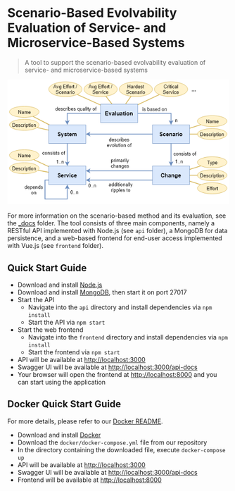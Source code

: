 # Scenario-Based Evolvability Evaluation of Service- and Microservice-Based Systems

> A tool to support the scenario-based evolvability evaluation of service- and microservice-based systems

![Domain Model](_docs/method/img/meta-model.png)

For more information on the scenario-based method and its evaluation, see the [\_docs](_docs) folder. The tool consists of three main components, namely a RESTful API implemented with Node.js (see `api` folder), a MongoDB for data persistence, and a web-based frontend for end-user access implemented with Vue.js (see `frontend` folder).

## Quick Start Guide

-   Download and install [Node.js](https://nodejs.org/en/download)
-   Download and install [MongoDB](https://www.mongodb.com/download-center/community), then start it on port 27017
-   Start the API
    -   Navigate into the `api` directory and install dependencies via `npm install`
    -   Start the API via `npm start`
-   Start the web frontend
    -   Navigate into the `frontend` directory and install dependencies via `npm install`
    -   Start the frontend via `npm start`
-   API will be available at <http://localhost:3000>
-   Swagger UI will be available at <http://localhost:3000/api-docs>
-   Your browser will open the frontend at <http://localhost:8000> and you can start using the application

## Docker Quick Start Guide

For more details, please refer to our [Docker README](docker/README.md).

-   Download and install [Docker](https://www.docker.com/get-started)
-   Download the `docker/docker-compose.yml` file from our repository
-   In the directory containing the downloaded file, execute `docker-compose up`
-   API will be available at <http://localhost:3000>
-   Swagger UI will be available at <http://localhost:3000/api-docs>
-   Frontend will be available at <http://localhost:8000>
